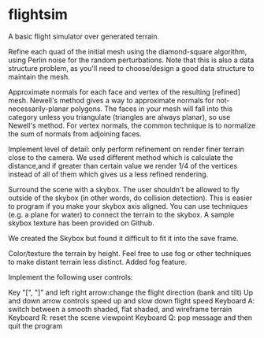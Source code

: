 # flightsim
A basic flight simulator over generated terrain.

Refine each quad of the initial mesh using the diamond-square algorithm, using Perlin noise for the random perturbations. Note that this is also a data structure problem, as you'll need to choose/design a good data structure to maintain the mesh.

Approximate normals for each face and vertex of the resulting [refined] mesh. Newell's method gives a way to approximate normals for not-necessarily-planar polygons. The faces in your mesh will fall into this category unless you triangulate (triangles are always planar), so use Newell's method. For vertex normals, the common technique is to normalize the sum of normals from adjoining faces.

Implement level of detail: only perform refinement on render finer terrain close to the camera. 
We used different method which is calculate the distance,and if greater than certain value we render 1/4 of the vertices instead of all of them which gives us a less refined rendering.

Surround the scene with a skybox. The user shouldn't be allowed to fly outside of the skybox (in other words, do collision detection). This is easier to program if you make your skybox axis aligned. You can use techniques (e.g. a plane for water) to connect the terrain to the skybox. A sample skybox texture has been provided on Github.

We created the Skybox but found it difficult to fit it into the save frame.

Color/texture the terrain by height. Feel free to use fog or other techniques to make distant terrain less distinct.
Added fog feature.

Implement the following user controls:

Key "[", "]" and left right arrow:change the flight direction (bank and tilt)
Up and down arrow controls speed up and slow down flight speed
Keyboard A: switch between a smooth shaded, flat shaded, and wireframe terrain
Keyboard R: reset the scene viewpoint
Keyboard Q: pop message and then quit the program
